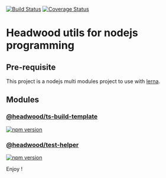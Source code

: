 [![Build Status](https://travis-ci.org/openhoat/hw.svg?branch=master)](https://travis-ci.org/openhoat/hw)
[![Coverage Status](https://coveralls.io/repos/github/openhoat/hw/badge.svg?branch=master)](https://coveralls.io/github/openhoat/hw?branch=master)

# Headwood utils for nodejs programming

## Pre-requisite

This project is a nodejs multi modules project to use with [lerna](https://lernajs.io/).

## Modules

### [@headwood/ts-build-template](tree/master/packages/ts-build-template)

[![npm version](https://badge.fury.io/js/%40headwood%2Fts-build-template.svg)](https://badge.fury.io/js/%40headwood%2Fts-build-template)

### [@headwood/test-helper](tree/master/packages/test-helper)

[![npm version](https://badge.fury.io/js/%40headwood%2Ftest-helper.svg)](https://badge.fury.io/js/%40headwood%2Ftest-helper)

Enjoy !

